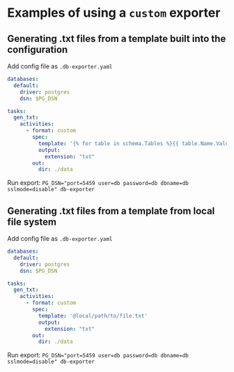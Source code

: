 # Examples of using a `custom` exporter

## Generating .txt files from a template built into the configuration

Add config file as `.db-exporter.yaml`

```yaml
databases:
  default:
    driver: postgres
    dsn: $PG_DSN

tasks:
  gen_txt:
    activities:
      - format: custom
        spec:
          template: '{% for table in schema.Tables %}{{ table.Name.Value }},{% endfor %}'
          output:
            extension: "txt"
        out:
          dir: ./data
```

Run export: `PG_DSN="port=5459 user=db password=db dbname=db sslmode=disable" db-exporter`

## Generating .txt files from a template from local file system

Add config file as `.db-exporter.yaml`

```yaml
databases:
  default:
    driver: postgres
    dsn: $PG_DSN

tasks:
  gen_txt:
    activities:
      - format: custom
        spec:
          template: '@local/path/to/file.txt'
          output:
            extension: "txt"
        out:
          dir: ./data
```

Run export: `PG_DSN="port=5459 user=db password=db dbname=db sslmode=disable" db-exporter`
